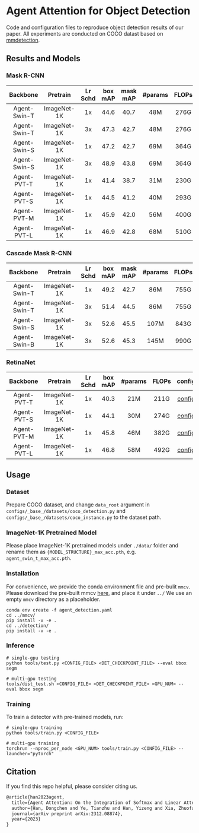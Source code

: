 # Agent Attention for Object Detection

Code and configuration files to reproduce object detection results of our paper. All experiments are conducted on COCO datast based on [mmdetection](https://github.com/open-mmlab/mmdetection).

## Results and Models

### Mask R-CNN

| Backbone | Pretrain | Lr Schd | box mAP | mask mAP | #params | FLOPs | config | model |
| :---: | :---: | :---: | :---: | :---: | :---: | :---: | :---: | :---: |
| Agent-Swin-T | ImageNet-1K | 1x | 44.6 | 40.7 | 48M | 276G | [config](configs/agent_swin/agent_swin_t_mrcnn_1x_9-12-14-7.py) | [TsinghuaCloud](https://cloud.tsinghua.edu.cn/f/bc3077b2c1164dcf9ef2/?dl=1) |
| Agent-Swin-T | ImageNet-1K | 3x | 47.3 | 42.7 | 48M | 276G | [config](configs/agent_swin/agent_swin_t_mrcnn_3x_9-12-14-7.py) | [TsinghuaCloud](https://cloud.tsinghua.edu.cn/f/46b3a73aa52b4ee29c47/?dl=1) |
| Agent-Swin-S | ImageNet-1K | 1x | 47.2 | 42.7 | 69M | 364G | [config](configs/agent_swin/agent_swin_s_mrcnn_1x_9-12-14-7.py) | [TsinghuaCloud](https://cloud.tsinghua.edu.cn/f/6675c65e4bc24bffb2aa/?dl=1) |
| Agent-Swin-S | ImageNet-1K | 3x | 48.9 | 43.8 | 69M | 364G | [config](configs/agent_swin/agent_swin_s_mrcnn_3x_9-12-14-7.py) | [TsinghuaCloud](https://cloud.tsinghua.edu.cn/f/6b6048b2d04c44a09f16/?dl=1) |
| Agent-PVT-T | ImageNet-1K | 1x | 41.4 | 38.7 | 31M | 230G | [config](configs/agent_pvt/agent_pvt_t_mrcnn_1x_12-16-28-28.py) | [TsinghuaCloud](https://cloud.tsinghua.edu.cn/f/a6037e90e08040a189c5/?dl=1) |
| Agent-PVT-S | ImageNet-1K | 1x | 44.5 | 41.2 | 40M | 293G | [config](configs/agent_pvt/agent_pvt_s_mrcnn_1x_12-16-28-28.py) | [TsinghuaCloud](https://cloud.tsinghua.edu.cn/f/27e657035a684607bca8/?dl=1) |
| Agent-PVT-M | ImageNet-1K | 1x | 45.9 | 42.0 | 56M | 400G | [config](configs/agent_pvt/agent_pvt_m_mrcnn_1x_12-16-28-28.py) | [TsinghuaCloud](https://cloud.tsinghua.edu.cn/f/ff740ea3feed43e0ada1/?dl=1) |
| Agent-PVT-L | ImageNet-1K | 1x | 46.9 | 42.8 | 68M | 510G | [config](configs/agent_pvt/agent_pvt_l_mrcnn_1x_12-16-28-28.py) | [TsinghuaCloud](https://cloud.tsinghua.edu.cn/f/63c443f60f6047e79985/?dl=1) |

### Cascade Mask R-CNN

| Backbone | Pretrain | Lr Schd | box mAP | mask mAP | #params | FLOPs | config | model |
| :---: | :---: | :---: | :---: | :---: | :---: | :---: | :---: | :---: |
| Agent-Swin-T | ImageNet-1K | 1x | 49.2 | 42.7 | 86M | 755G | [config](configs/agent_swin/agent_swin_t_crcnn_1x_9-12-14-7.py) | [TsinghuaCloud](https://cloud.tsinghua.edu.cn/f/0fbffcc93877460ab5d2/?dl=1) |
| Agent-Swin-T | ImageNet-1K | 3x | 51.4 | 44.5 | 86M | 755G | [config](configs/agent_swin/agent_swin_t_crcnn_3x_9-12-14-7.py) | [TsinghuaCloud](https://cloud.tsinghua.edu.cn/f/f82a6a4beed74f81a5b5/?dl=1) |
| Agent-Swin-S | ImageNet-1K | 3x | 52.6 | 45.5 | 107M | 843G | [config](configs/agent_swin/agent_swin_s_crcnn_3x_9-12-14-7.py) | [TsinghuaCloud](https://cloud.tsinghua.edu.cn/f/ed71c939c6c6441ea496/?dl=1) |
| Agent-Swin-B | ImageNet-1K | 3x | 52.6 | 45.3 | 145M | 990G | [config](configs/agent_swin/agent_swin_b_mrcnn_3x_9-12-14-7.py) | [TsinghuaCloud](https://cloud.tsinghua.edu.cn/f/90def6531521437b8c79/?dl=1) |

### RetinaNet

| Backbone | Pretrain | Lr Schd | box mAP | #params | FLOPs | config | model |
| :---: | :---: | :---: | :---: | :---: | :---: | :---: | :---: |
| Agent-PVT-T | ImageNet-1K | 1x | 40.3 | 21M | 211G | [config](configs/agent_pvt/agent_pvt_t_rtn_1x_12-16-28-28.py) | [TsinghuaCloud](https://cloud.tsinghua.edu.cn/f/3b26e1b0498f4819a18d/?dl=1) |
| Agent-PVT-S | ImageNet-1K | 1x | 44.1 | 30M | 274G | [config](configs/agent_pvt/agent_pvt_s_rtn_1x_12-16-28-28.py) | [TsinghuaCloud](https://cloud.tsinghua.edu.cn/f/76ee78f9ed0e4041b1d8/?dl=1) |
| Agent-PVT-M | ImageNet-1K | 1x | 45.8 | 46M | 382G | [config](configs/agent_pvt/agent_pvt_m_rtn_1x_12-16-28-28.py) | [TsinghuaCloud](https://cloud.tsinghua.edu.cn/f/6a0daf14bdda447683c9/?dl=1) |
| Agent-PVT-L | ImageNet-1K | 1x | 46.8 | 58M | 492G | [config](configs/agent_pvt/agent_pvt_l_rtn_1x_12-16-28-28.py) | [TsinghuaCloud](https://cloud.tsinghua.edu.cn/f/eedb9d74735140989df9/?dl=1) |

## Usage

### Dataset

Prepare COCO dataset, and change `data_root` argument in `configs/_base_/datasets/coco_detection.py` and `configs/_base_/datasets/coco_instance.py` to the dataset path.

### ImageNet-1K Pretrained Model

Please place ImageNet-1K pretrained models under `./data/` folder and rename them as `{MODEL_STRUCTURE}_max_acc.pth`, e.g. `agent_swin_t_max_acc.pth`.

### Installation

For convenience, we provide the conda environment file and pre-bulit `mmcv`.
Please download the pre-built mmcv [here](https://cloud.tsinghua.edu.cn/d/b9bb25fcdc49430c9d87/), and place it under `../` 
We use an empty `mmcv` directory as a placeholder.
```
conda env create -f agent_detection.yaml
cd ../mmcv/
pip install -v -e .
cd ../detection/
pip install -v -e .
```

### Inference

```
# single-gpu testing
python tools/test.py <CONFIG_FILE> <DET_CHECKPOINT_FILE> --eval bbox segm

# multi-gpu testing
tools/dist_test.sh <CONFIG_FILE> <DET_CHECKPOINT_FILE> <GPU_NUM> --eval bbox segm
```

### Training

To train a detector with pre-trained models, run:
```
# single-gpu training
python tools/train.py <CONFIG_FILE>

# multi-gpu training
torchrun --nproc_per_node <GPU_NUM> tools/train.py <CONFIG_FILE> --launcher="pytorch"
```

## Citation

If you find this repo helpful, please consider citing us.

```latex
@article{han2023agent,
  title={Agent Attention: On the Integration of Softmax and Linear Attention},
  author={Han, Dongchen and Ye, Tianzhu and Han, Yizeng and Xia, Zhuofan and Song, Shiji and Huang, Gao},
  journal={arXiv preprint arXiv:2312.08874},
  year={2023}
}
```

